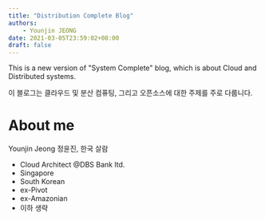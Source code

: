 ```yaml
---
title: "Distribution Complete Blog"
authors:
    - Younjin JEONG
date: 2021-03-05T23:59:02+08:00
draft: false
---
```



This is a new version of "System Complete" blog, which is about Cloud and Distributed systems. 

이 블로그는 클라우드 및 분산 컴퓨팅, 그리고 오픈소스에 대한 주제를 주로 다룹니다. 


# About me

Younjin Jeong
정윤진, 한국 살람 

- Cloud Architect @DBS Bank ltd. 
- Singapore 
- South Korean 
- ex-Pivot 
- ex-Amazonian 
- 이하 생략 

